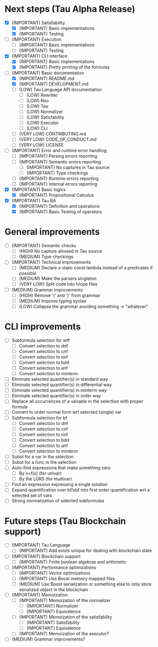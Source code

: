 
# Next steps (Tau Alpha Release)

- [x] (IMPORTANT) Satisfability
	- [x] (IMPORTANT) Basic implementations
	- [x] (IMPORTANT) Testing
- [ ] (IMPORTANT) Execution
	- [ ] (IMPORTANT) Basic implementations
	- [ ] (IMPORTANT) Testing
- [x] (IMPORTANT) CLI interface
	- [x] (IMPORTANT) Basic implementations
	- [x] (IMPORTANT) Pretty printing of the formulas
- [ ] (IMPORTANT) Basic documentation
	- [x] (IMPORTANT) README.md
	- [x] (IMPORTANT) DEVELOPMENT.md
	- [ ] (LOW) Tau Language API documentation
		- [ ] (LOW) Rewriter
		- [ ] (LOW) Nso
		- [ ] (LOW) Tau
		- [ ] (LOW) Normalizer
		- [ ] (LOW) Satisfability
		- [ ] (LOW) Executor
		- [ ] (LOW) CLI
	- [ ] (VERY LOW) CONTRIBUTING.md
	- [ ] (VERY LOW) CODE_OF_CONDUCT.md
	- [ ] (VERY LOW) LICENSE
- [ ] (IMPORTANT) Error and runtime error handling
	- [ ] (IMPORTANT) Parsing errors reporting
	- [ ] (IMPORTANT) Semantic errors reporting
		- [ ] (IMPORTANT) No captures in Tau source
		- [ ] (IMPORTANT) Type checkings
	- [ ] (IMPORTANT) Runtime errors reporting
	- [ ] (IMPORTANT) Internal errors reporting
- [x] (IMPORTANT) Basic logics
	- [x] (IMPORTANT) Propositional Calculus
- [x] (IMPORTANT) Tau BA
	- [x] (IMPORTANT) Definition and operations
	- [x] (IMPORTANT) Basic Testing of operators

# General improvements

- [ ] (IMPORTANT) Semantic checks
	- [ ] (HIGH) No capture allowed in Tau source
	- [ ] (MEDIUM) Type checkings
- [ ] (IMPORTANT) Technical improvements
	- [ ] (MEDIUM) Declare a static const lambda instead of a predicates if possible
	- [ ] (MEDIUM) Make the parsers singleton
	- [ ] (VERY LOW) Split code into h/cpp files
- [ ] (MEDIUM) Grammar improvements
	- [ ] (HIGH) Remove '(' and ')' from grammar
	- [ ] (MEDIUM) Improve typing syntax
	- [ ] (LOW) Collapse the grammar avoiding something -> "whatever"

# CLI improvements

- [ ] Subformula selection for wff
	- [ ] Convert selection to dnf
	- [ ] Convert selection to cnf
	- [ ] Convert selection to nnf
	- [ ] Convert selection to bdd
	- [ ] Convert selection to anf
	- [ ] Convert selection to minterm
- [ ] Eliminate selected quantifier(s) in standard way
- [ ] Eliminate selected quantifier(s) in differential way
- [ ] Eliminate selected quantifier(s) in minterm way
- [ ] Eliminate selected quantifier(s) in order way
- [ ] Replace all occurrences of a variable in the selection with proper formula
- [ ] Convert to order normal form wrt selected (single) var
- [ ] Subformula selection for bf
	- [ ] Convert selection to dnf
	- [ ] Convert selection to cnf
	- [ ] Convert selection to nnf
	- [ ] Convert selection to bdd
	- [ ] Convert selection to anf
	- [ ] Convert selection to minterm
- [ ] Subst for a var in the selection
- [ ] Subst for a func in the selection
- [ ] Auto-find expressions that make something zero
	- [ ] By x+f(x) (for univar)
	- [ ] By the LGRS (for multivar)
- [ ] Find an expression expressing a single solution
- [ ] Expand quantification over bf/sbf into first order quantification wrt a selected set of vars
- [ ] Strong normalization of selected subformulas

# Future steps (Tau Blockchain support)

- [ ] (IMPORTANT) Tau Language
	- [ ] (IMPORTANT) Add exists unique for dealing with blockchain state
- [ ] (IMPORTANT) Blockchain support
	- [ ] (IMPORTANT) Finite boolean algebras and arithmetic
- [ ] (IMPORTANT) Performance optimizations
	- [ ] (IMPORTANT) Vector optimizations
	- [ ] (IMPORTANT) Use Boost memory mapped files
	- [ ] (MEDIUM) Use Boost serialization or something else to only
			store serialized object in the blockchain
- [ ] (IMPORTANT) Memoization
	- [ ] (IMPORTANT) Memoization of the normalizer
		- [ ] (IMPORTANT) Normalizer
		- [ ] (IMPORTANT) Equivalence
	- [ ] (IMPORTANT) Memoization of the satisfability
		- [ ] (IMPORTANT) Satisfability
		- [ ] (IMPORTANT) Equivalence
	- [ ] (IMPORTANT) Memoization of the executor?
- [ ] (MEDIUM) Grammar improvements?
